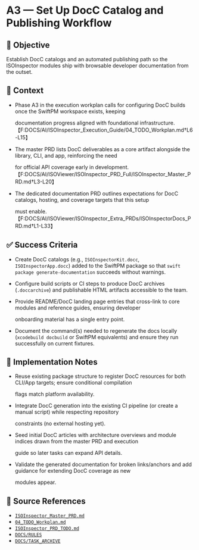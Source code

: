# A3 — Set Up DocC Catalog and Publishing Workflow

## 🎯 Objective

Establish DocC catalogs and an automated publishing path so the ISOInspector modules ship with browsable developer
documentation from the outset.

## 🧩 Context

- Phase A3 in the execution workplan calls for configuring DocC builds once the SwiftPM workspace exists, keeping

  documentation progress aligned with foundational
  infrastructure.【F:DOCS/AI/ISOInspector_Execution_Guide/04_TODO_Workplan.md†L6-L15】

- The master PRD lists DocC deliverables as a core artifact alongside the library, CLI, and app, reinforcing the need

  for official API coverage early in
  development.【F:DOCS/AI/ISOViewer/ISOInspector_PRD_Full/ISOInspector_Master_PRD.md†L3-L20】

- The dedicated documentation PRD outlines expectations for DocC catalogs, hosting, and coverage targets that this setup

  must enable.【F:DOCS/AI/ISOViewer/ISOInspector_Extra_PRDs/ISOInspectorDocs_PRD.md†L1-L33】

## ✅ Success Criteria

- Create DocC catalogs (e.g., `ISOInspectorKit.docc`, `ISOInspectorApp.docc`) added to the SwiftPM package so that `swift package generate-documentation` succeeds without warnings.
- Configure build scripts or CI steps to produce DocC archives (`.doccarchive`) and publishable HTML artifacts accessible to the team.
- Provide README/DocC landing page entries that cross-link to core modules and reference guides, ensuring developer

  onboarding material has a single entry point.

- Document the command(s) needed to regenerate the docs locally (`xcodebuild docbuild` or SwiftPM equivalents) and ensure they run successfully on current fixtures.

## 🔧 Implementation Notes

- Reuse existing package structure to register DocC resources for both CLI/App targets; ensure conditional compilation

  flags match platform availability.

- Integrate DocC generation into the existing CI pipeline (or create a manual script) while respecting repository

  constraints (no external hosting yet).

- Seed initial DocC articles with architecture overviews and module indices drawn from the master PRD and execution

  guide so later tasks can expand API details.

- Validate the generated documentation for broken links/anchors and add guidance for extending DocC coverage as new

  modules appear.

## 🧠 Source References

- [`ISOInspector_Master_PRD.md`](../AI/ISOViewer/ISOInspector_PRD_Full/ISOInspector_Master_PRD.md)
- [`04_TODO_Workplan.md`](../AI/ISOInspector_Execution_Guide/04_TODO_Workplan.md)
- [`ISOInspector_PRD_TODO.md`](../AI/ISOViewer/ISOInspector_PRD_TODO.md)
- [`DOCS/RULES`](../RULES)
- [`DOCS/TASK_ARCHIVE`](../TASK_ARCHIVE)
